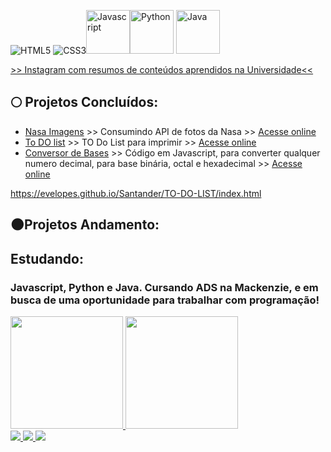 <img src="https://img.icons8.com/dusk/64/000000/html-5.png" alt="HTML5"/> <img src="https://img.icons8.com/dusk/64/000000/css3.png" alt="CSS3"/><img src="https://img.icons8.com/color/48/000000/javascript--v2.png" alt="Javascript" width="70px"/><img src="https://img.icons8.com/color/48/000000/python--v2.png" alt="Python" width="70px"/> <img src="https://img.icons8.com/color/48/000000/java-coffee-cup-logo--v2.png" alt="Java" width="70px"/>


<a href="https://www.instagram.com/trazumcafe/"> >> Instagram com resumos de conteúdos aprendidos na Universidade<< </a>

## :full_moon: Projetos Concluídos:
* [Nasa Imagens](https://github.com/evelopes/Nasa-imagens) >> Consumindo API de fotos da Nasa >> [Acesse online](https://evelopes.github.io/Nasa-imagens/) 
* [To DO list](https://github.com/evelopes/conversor_de_bases) >> TO Do List para imprimir >> [Acesse online](https://evelopes.github.io/Santander/TO-DO-LIST/index.html)
* [Conversor de Bases](https://github.com/evelopes/conversor_de_bases) >> Código em Javascript, para converter qualquer numero decimal, para base binária, octal e hexadecimal >> [Acesse online](https://evelopes.github.io/conversor_de_bases/)

https://evelopes.github.io/Santander/TO-DO-LIST/index.html

## :new_moon:Projetos Andamento:


## Estudando: 
### Javascript, Python e Java. Cursando ADS na Mackenzie, e em busca de uma oportunidade para trabalhar com programação!

<div>
<a href="https://github.com/evelopes">
<img height="180em" src="https://github-readme-stats.vercel.app/api/top-langs/?username=evelopes&layout=compact&langs_count=7&theme=dracula"/>
<img height="180em" src="https://github-readme-stats.vercel.app/api?username=evelopes&show_icons=true&theme=dracula&include_all_commits=true&count_private=true"/>
</div>

 <img alingn="center" src="https://profile-counter.glitch.me/evelopes/count.svg" />
   
   <a href="https://www.linkedin.com/in/evelinlopes/">
    <img src="https://img.shields.io/badge/LinkedIn-230f2b?style=for-the-badge&logo=linkedin&logoColor=white" />
  </a>
   <a href="https://instagram.com/trazumcafe">
    <img src="https://img.shields.io/badge/Instagram-230f2b?style=for-the-badge&logo=instagram&logoColor=white" />
  </a>

